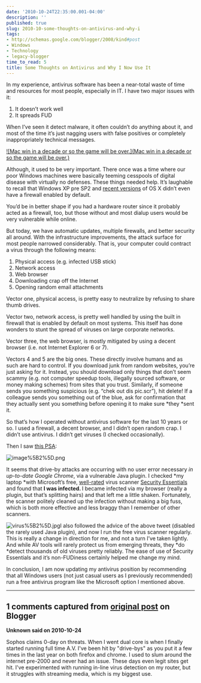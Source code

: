 ```yaml
---
date: '2010-10-24T22:35:00.001-04:00'
description: ''
published: true
slug: 2010-10-some-thoughts-on-antivirus-and-why-i
tags:
- http://schemas.google.com/blogger/2008/kind#post
- Windows
- Technology
- legacy-blogger
time_to_read: 5
title: Some Thoughts on Antivirus and Why I Now Use It
---
```



In my experience, antivirus software has been a near-total waste of time and resources for most people, especially in IT. I have two major issues with it:  <ol>   <li>It doesn’t work well </li>    <li>It spreads FUD </li> </ol>

When I’ve seen it detect malware, it often couldn’t do anything about it, and most of the time it’s just nagging users with false positives or completely inappropriately technical messages. 

<a href="http://xkcd.com/350/">![Mac win in a decade or so the game will be over.](Mac win in a decade or so the game will be over.)</a>

Although, it used to be very important. There once was a time where our poor Windows machines were basically teeming cesspools of digital disease with virtually no defenses. These things needed help. It’s laughable to recall that Windows XP pre SP2 and <a href="http://news.cnet.com/8301-10784_3-9807471-7.html">recent versions</a> of OS X didn’t even have a firewall enabled by default.

You’d be in better shape if you had a hardware router since it probably acted as a firewall, too, but those without and most dialup users would be very vulnerable while online.

But today, we have automatic updates, multiple firewalls, and better security all around. With the infrastructure improvements, the attack surface for most people narrowed considerably. That is, your computer could contract a virus through the following means:  <ol>   <li>Physical access (e.g. infected USB stick)</li>    <li>Network access</li>    <li>Web browser</li>    <li>Downloading crap off the Internet</li>    <li>Opening random email attachments</li> </ol>

Vector one, physical access, is pretty easy to neutralize by refusing to share thumb drives. 

Vector two, network access, is pretty well handled by using the built in firewall that is enabled by default on most systems. This itself has done wonders to stunt the spread of viruses on large corporate networks.

Vector three, the web browser, is mostly mitigated by using a decent browser (i.e. not Internet Explorer 6 or 7).

Vectors 4 and 5 are the big ones. These directly involve humans and as such are hard to control. If you download junk from random websites, you’re just asking for it. Instead, you should download only things that don’t seem scammy (e.g. not computer speedup tools, illegally sourced software, or money making schemes) from sites that you trust. Similarly, if someone sends you something suspicious (e.g. “chek out dis pic.scr”), hit delete! If a colleague sends you something out of the blue, ask for confirmation that they actually sent you something before opening it to make sure *they *sent it.

So that’s how I operated without antivirus software for the last 10 years or so. I used a firewall, a decent browser, and I didn’t open random crap. I didn’t use antivirus. I didn’t get viruses (I checked occasionally).

Then I saw <a href="http://twitter.com/#!/codinghorror/status/27956379656">this PSA</a>:

![image%5B2%5D.png](image%5B2%5D.png)

It seems that drive-by attacks are occurring with no user error necessary *in up-to-date Google Chrome*, via a vulnerable Java plugin. I checked *my laptop *with Microsoft’s free, <a href="http://www.techsupportalert.com/best-free-anti-virus-software.htm#Quick_Selection_Guide">well-rated</a> virus scanner <a href="http://www.microsoft.com/security_essentials/">Security Essentials</a> and found that <strong>I was infected. </strong>I became infected via my browser (really a plugin, but that’s splitting hairs) and that left me a little shaken. Fortunately, the scanner politely cleaned up the infection without making a big fuss, which is both more effective and less braggy than I remember of other scanners.

![virus%5B2%5D.jpg](virus%5B2%5D.jpg)I also followed the advice of the above tweet (disabled the rarely used Java plugin), and now I run the free virus scanner regularly. This is really a change in direction for me, and not a turn I’ve taken lightly. And while AV tools will rarely protect us from emerging threats, they *do *detect thousands of old viruses pretty reliably. The ease of use of Security Essentials and it’s non-FUDiness certainly helped me change my mind.

In conclusion, I am now updating my antivirus position by recommending that all Windows users (not just casual users as I previously recommended) run a free antivirus program like the Microsoft option I mentioned above.

---

## 1 comments captured from [original post](https://blog.wassupy.com/2010/10/some-thoughts-on-antivirus-and-why-i.html) on Blogger

**Unknown said on 2010-10-24**

Sophos claims 0-day on threats.  When I went dual core is when I finally started running full time A.V.  I've been hit by &quot;drive-bys&quot; as you put it a few times in the last year on both firefox and chrome.  I used to slum around the internet pre-2000 and never had an issue.  These days even legit sites get hit.  I've experimented with running in-line virus detection on my router, but it struggles with streaming media, which is my biggest use.


